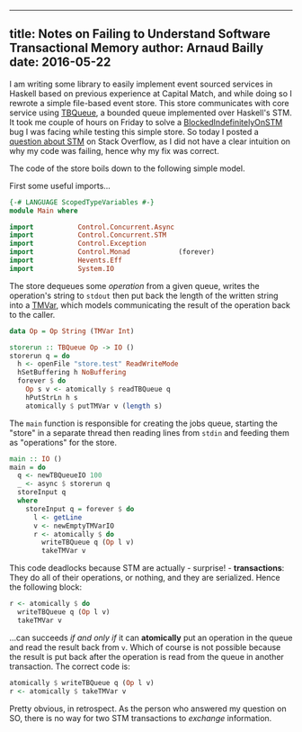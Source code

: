 ------------
title: Notes on Failing to Understand Software Transactional Memory
author: Arnaud Bailly 
date: 2016-05-22
------------

I am writing some library to easily implement event sourced services in Haskell based on previous experience at Capital Match, and while doing so I rewrote a simple file-based event store. This store communicates with core service using [TBQueue](https://hackage.haskell.org/package/stm-2.4.4.1/docs/Control-Concurrent-STM-TBQueue.html), a bounded queue implemented over Haskell's STM. It took me couple of hours on Friday to solve a [BlockedIndefinitelyOnSTM](http://hackage.haskell.org/package/base-4.8.2.0/docs/Control-Exception-Base.html#t:BlockedIndefinitelyOnSTM) bug I was facing while testing this simple store. So today I posted a [question about STM](http://stackoverflow.com/questions/37376419/what-is-the-precise-reason-i-got-blocked-on-stm) on Stack Overflow, as I did not have a clear intuition on why my code was failing, hence why my fix was correct.

The code of the store boils down to the following simple model.

First some useful imports...

```haskell
{-# LANGUAGE ScopedTypeVariables #-}
module Main where

import           Control.Concurrent.Async
import           Control.Concurrent.STM
import           Control.Exception
import           Control.Monad            (forever)
import           Hevents.Eff
import           System.IO
```

The store dequeues some *operation* from a given queue, writes the operation's string to `stdout` then put back the length of the written string into a [TMVar](http://hackage.haskell.org/package/stm-2.4.4.1/docs/Control-Concurrent-STM-TMVar.html), which models communicating the result of the operation back to the caller. 

```haskell
data Op = Op String (TMVar Int)

storerun :: TBQueue Op -> IO ()
storerun q = do
  h <- openFile "store.test" ReadWriteMode
  hSetBuffering h NoBuffering
  forever $ do
    Op s v <- atomically $ readTBQueue q
    hPutStrLn h s
    atomically $ putTMVar v (length s)
```

The `main` function is responsible for creating the jobs queue, starting the "store" in a separate thread then reading lines from `stdin` and feeding them as "operations" for the store. 

```haskell
main :: IO ()
main = do
  q <- newTBQueueIO 100
  _ <- async $ storerun q
  storeInput q
  where
    storeInput q = forever $ do
      l <- getLine
      v <- newEmptyTMVarIO
      r <- atomically $ do
        writeTBQueue q (Op l v)
        takeTMVar v
```

This code deadlocks because STM are actually - surprise! - **transactions**: They do all of their operations, or nothing, and they are serialized. Hence the following block:

```haskell
r <- atomically $ do
  writeTBQueue q (Op l v)
  takeTMVar v
```

...can succeeds *if and only if* it can **atomically** put an operation in the queue and read the result back from `v`. Which of course is not possible because the result is put back after the operation is read from the queue in another transaction. The correct code is:

```haskell
atomically $ writeTBQueue q (Op l v)
r <- atomically $ takeTMVar v
```

Pretty obvious, in retrospect. As the person who answered my question on SO, there is no way for two STM transactions to *exchange* information.
